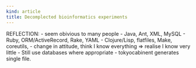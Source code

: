 ```yaml
---
kind: article
title: Decomplected bioinformatics experiments
---
```


  REFLECTION:
    - seem obivious to many people
    - Java, Ant, XML, MySQL
    - Ruby, ORM/ActiveRecord, Rake, YAML
    - Clojure/Lisp, flatfiles, Make, coreutils,
    - change in attitude, think I know everything =>  realise I know very little
    - Still use databases where appropriate - tokyocabinent generates single
      file.
